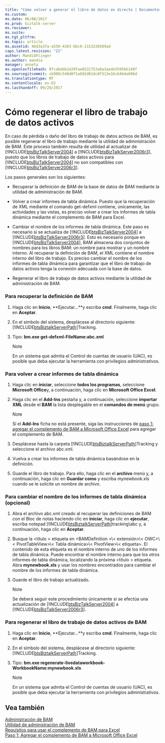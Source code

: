 ```yaml
---
title: "Cómo volver a generar el libro de datos en directo | Documentos de Microsoft"
ms.custom: 
ms.date: 06/08/2017
ms.prod: biztalk-server
ms.reviewer: 
ms.suite: 
ms.tgt_pltfrm: 
ms.topic: article
ms.assetid: 4bd3a3fa-a550-4363-bbc0-2153226509ad
caps.latest.revision: "21"
author: MandiOhlinger
ms.author: mandia
manager: anneta
ms.openlocfilehash: 8fcabebb1429fae8531753a8a3aede5595bb148f
ms.sourcegitcommit: cb908c540d8f1a692d01dc8f313e16cb4b4e696d
ms.translationtype: MT
ms.contentlocale: es-ES
ms.lasthandoff: 09/20/2017
---
```

# <a name="how-to-regenerate-the-live-data-workbook"></a>Cómo regenerar el libro de trabajo de datos activos
En caso de pérdida o daño del libro de trabajo de datos activos de BAM, es posible regenerar el libro de trabajo mediante la utilidad de administración de BAM. Este proceso también resulta de utilidad al actualizar de [!INCLUDE[btsBizTalkServer2004](../includes/btsbiztalkserver2004-md.md)] a [!INCLUDE[btsBizTalkServer2006r3](../includes/btsbiztalkserver2006r3-md.md)], puesto que los libros de trabajo de datos activos para [!INCLUDE[btsBizTalkServer2004](../includes/btsbiztalkserver2004-md.md)] no son compatibles con [!INCLUDE[btsBizTalkServer2006r3](../includes/btsbiztalkserver2006r3-md.md)].  
  
 Los pasos generales son los siguientes:  
  
-   Recuperar la definición de BAM de la base de datos de BAM mediante la utilidad de administración de BAM.  
  
-   Volver a crear informes de tabla dinámica. Puesto que la recuperación de XML mediante el comando get-defxml contiene, únicamente, las actividades y las vistas, es preciso volver a crear los informes de tabla dinámica mediante el complemento de BAM para Excel.  
  
-   Cambiar el nombre de los informes de tabla dinámica. Este paso es necesario si se actualiza de [!INCLUDE[btsBizTalkServer2004](../includes/btsbiztalkserver2004-md.md)] a [!INCLUDE[btsBizTalkServer2006r3](../includes/btsbiztalkserver2006r3-md.md)]. Esto es necesario porque en [!INCLUDE[btsBizTalkServer2004](../includes/btsbiztalkserver2004-md.md)], BAM almacena dos conjuntos de nombres para los libros BAM: un nombre para mostrar y un nombre interno. Al recuperar la definición de BAM, el XML contiene el nombre interno del libro de trabajo. Es preciso cambiar el nombre de los informes de tabla dinámica para garantizar que el libro de trabajo de datos activos tenga la conexión adecuada con la base de datos.  
  
-   Regenerar el libro de trabajo de datos activos mediante la utilidad de administración de BAM.  
  
### <a name="to-retrieve-the-bam-definition"></a>Para recuperar la definición de BAM  
  
1.  Haga clic en **Inicio**, **Ejecutar…**y escriba **cmd**. Finalmente, haga clic en **Aceptar**.  
  
2.  En el símbolo del sistema, desplácese al directorio siguiente: [!INCLUDE[btsBiztalkServerPath](../includes/btsbiztalkserverpath-md.md)]Tracking.  
  
3.  Tipo: **bm.exe get-defxml-FileName:abc.xml**  
  
    > [!NOTE]
    >  En un sistema que admita el Control de cuentas de usuario (UAC), es posible que deba ejecutar la herramienta con privilegios administrativos.  
  
### <a name="to-re-create-the-pivottable-reports"></a>Para volver a crear informes de tabla dinámica  
  
1.  Haga clic en **iniciar**, seleccione **todos los programas**, seleccione **Microsoft Office**y, a continuación, haga clic en **Microsoft Office Excel**.  
  
2.  Haga clic en el **Add-Ins** pestaña y, a continuación, seleccione **importar XML** desde el **BAM** la lista desplegable en el **comandos de menú** grupo.  
  
    > [!NOTE]
    >  Si el **Add-Ins** ficha no está presente, siga las instrucciones de [paso 1: agregar el complemento de BAM a Microsoft Office Excel](http://msdn.microsoft.com/library/3400969f-0c54-4a75-979d-ad2f7af86448) para agregar el complemento de BAM.  
  
3.  Desplácese hasta la carpeta [!INCLUDE[btsBiztalkServerPath](../includes/btsbiztalkserverpath-md.md)]Tracking y seleccione el archivo abc.xml.  
  
4.  Vuelva a crear los informes de tabla dinámica basándose en la definición.  
  
5.  Guarde el libro de trabajo. Para ello, haga clic en el **archivo** menú y, a continuación, haga clic en **Guardar como** y escriba mynewbook.xls cuando se le solicite un nombre de archivo.  
  
### <a name="to-rename-the-pivottable-reports-optional"></a>Para cambiar el nombre de los informes de tabla dinámica (opcional)  
  
1.  Abra el archivo abc.xml creado al recuperar las definiciones de BAM con el Bloc de notas haciendo clic en **iniciar**, haga clic en **ejecutar**, escriba notepad [!INCLUDE[btsBiztalkServerPath](../includes/btsbiztalkserverpath-md.md)]tracking\abc y, a continuación, haga clic en  **Aceptar**.  
  
2.  Busque la \<título > etiqueta en \<BAMDefinition >\\< extensión\>\\< OWC\>\\< PivotTableView\>\\< Tabla dinámica\>\\< PivotView\>\\< etiqueta\>. El contenido de esta etiqueta es el nombre interno de uno de los informes de tabla dinámica. Puede encontrar el nombre interno para que los otros informes de tabla dinámica, localizando la próxima \<título > etiqueta. Abra **mynewbook.xls** y usar los nombres encontrados para cambiar el nombre de los informes de tabla dinámica.  
  
3.  Guarde el libro de trabajo actualizado.  
  
    > [!NOTE]
    >  Se deberá seguir este procedimiento únicamente si se efectúa una actualización de [!INCLUDE[btsBizTalkServer2004](../includes/btsbiztalkserver2004-md.md)] a [!INCLUDE[btsBizTalkServer2006r3](../includes/btsbiztalkserver2006r3-md.md)].  
  
### <a name="to-regenerate-the-bam-live-data-workbook"></a>Para regenerar el libro de trabajo de datos activos de BAM  
  
1.  Haga clic en **Inicio**, **Ejecutar…**y escriba **cmd**. Finalmente, haga clic en **Aceptar**.  
  
2.  En el símbolo del sistema, desplácese al directorio siguiente: [!INCLUDE[btsBiztalkServerPath](../includes/btsbiztalkserverpath-md.md)]Tracking.  
  
3.  Tipo: **bm.exe regenerate-livedataworkbook-WorkbookName:mynewbook.xls**  
  
    > [!NOTE]
    >  En un sistema que admita el Control de cuentas de usuario (UAC), es posible que deba ejecutar la herramienta con privilegios administrativos.  
  
## <a name="see-also"></a>Vea también  
 [Administración de BAM](../core/managing-bam.md)   
 [Utilidad de administración de BAM](../core/bam-management-utility.md)   
 [Requisitos para usar el complemento de BAM para Excel](../core/requirements-for-using-the-bam-add-in-for-excel.md)   
 [Paso 1: Agregar el complemento de BAM a Microsoft Office Excel](http://msdn.microsoft.com/library/3400969f-0c54-4a75-979d-ad2f7af86448)